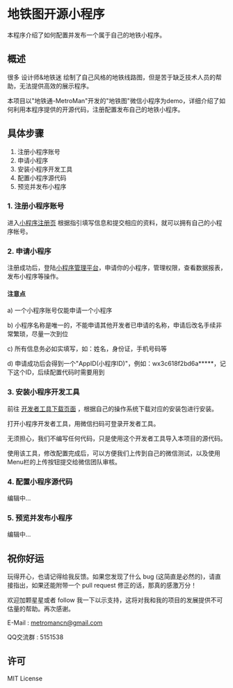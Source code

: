 # 地铁图开源小程序

本程序介绍了如何配置并发布一个属于自己的地铁小程序。

## 概述

很多 设计师&地铁迷 绘制了自己风格的地铁线路图，但是苦于缺乏技术人员的帮助，无法提供高效的展示程序。

本项目以"地铁通-MetroMan"开发的"地铁图"微信小程序为demo，详细介绍了如何利用本程序提供的开源代码，注册配置发布自己的地铁小程序。

## 具体步骤

1. 注册小程序账号
2. 申请小程序
3. 安装小程序开发工具
4. 配置小程序源代码
5. 预览并发布小程序

### 1. 注册小程序账号

进入[小程序注册页](https://developers.weixin.qq.com/miniprogram/dev/quickstart/basic/getstart.html#%E7%94%B3%E8%AF%B7%E5%B8%90%E5%8F%B7) 根据指引填写信息和提交相应的资料，就可以拥有自己的小程序帐号。

### 2. 申请小程序

注册成功后，登陆[小程序管理平台](https://mp.weixin.qq.com/)，申请你的小程序，管理权限，查看数据报表，发布小程序等操作。

#### 注意点

a) 一个小程序账号仅能申请一个小程序

b) 小程序名称是唯一的，不能申请其他开发者已申请的名称，申请后改名手续非常繁琐，尽量一次到位

c) 所有信息务必如实填写，如：姓名，身份证，手机号码等

d) 申请成功后会得到一个"AppID(小程序ID)"，例如：wx3c618f2bd6a*****，记下这个ID，后续配置代码时需要用到


### 3. 安装小程序开发工具

前往 [开发者工具下载页面](https://developers.weixin.qq.com/miniprogram/dev/devtools/download.html?t=19040917) ，根据自己的操作系统下载对应的安装包进行安装。

打开小程序开发者工具，用微信扫码可登录开发者工具。

无须担心，我们不编写任何代码，只是使用这个开发者工具导入本项目的源代码。

使用该工具，修改配置完成后，可以方便我们上传到自己的微信测试，以及使用Menu栏的上传按钮提交给微信团队审核。

### 4. 配置小程序源代码

编辑中...

### 5. 预览并发布小程序

编辑中...

## 祝你好运

玩得开心，也请记得给我反馈。如果您发现了什么 bug (这简直是必然的)，请直接指出，如果还能附带一个 pull request 修正的话，那真的感激万分！

欢迎加颗星星或者 follow 我一下以示支持，这将对我和我的项目的发展提供不可估量的帮助。再次感谢。

E-Mail : metromancn@gmail.com

QQ交流群 : 5151538

## 许可
MIT License

